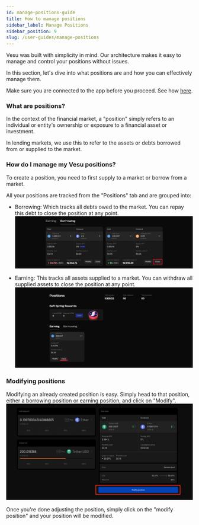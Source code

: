 ```yaml
---
id: manage-positions-guide
title: How to manage positions
sidebar_label: Manage Positions
sidebar_position: 9
slug: /user-guides/manage-positions
---
```


Vesu was built with simplicity in mind. Our architecture makes it easy to manage and control your positions without issues.

In this section, let's dive into what positions are and how you can effectively manage them.

Make sure you are connected to the app before you proceed. See how [here](./connect-guide.md).

### What are positions?

In the context of the financial market, a "position" simply refers to an individual or entity's ownership or exposure to a financial asset or investment.

In lending markets, we use this to refer to the assets or debts borrowed from or supplied to the market.

### How do I manage my Vesu positions?

To create a position, you need to first supply to a market or borrow from a market.

All your positions are tracked from the "Positions" tab and are grouped into:

- Borrowing: Which tracks all debts owed to the market. You can repay this debt to close the position at any point.
  ![Borrowing](images/repay_1.png)

- Earning: This tracks all assets supplied to a market. You can withdraw all supplied assets to close the position at any point.
  ![Earning](images/withdraw_1.png)

### Modifying positions

Modifying an already created position is easy. Simply head to that position, either a borrowing position or earning position, and click on "Modify".
![Modify](images/modify_1.png)

Once you're done adjusting the position, simply click on the "modify position" and your position will be modified.
